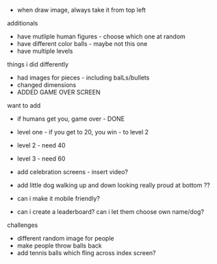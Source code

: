 - when draw image, always take it from top left


additionals
- have mutliple human figures - choose which one at random
- have different color balls - maybe not this one 
- have multiple levels



things i did differently

- had images for pieces - including balLs/bullets
- changed dimensions 
- ADDED GAME OVER SCREEN 


want to add
- if humans get you, game over - DONE
- level one - if you get to 20, you win - to level 2
- level 2 - need 40
- level 3 - need 60
- add celebration screens - insert video?

- add little dog walking up and down looking really proud at bottom ??
- can i make it mobile friendly?
- can i create a leaderboard? can i let them choose own name/dog?

challenges
- different random image for people
- make people throw balls back
- add tennis balls which fling across index screen?
